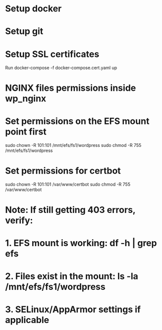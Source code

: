 # Setup docker

# Setup git

# Setup SSL certificates

Run docker-compose -f docker-compose.cert.yaml up

# NGINX files permissions inside wp_nginx

# Set permissions on the EFS mount point first

sudo chown -R 101:101 /mnt/efs/fs1/wordpress
sudo chmod -R 755 /mnt/efs/fs1/wordpress

# Set permissions for certbot

sudo chown -R 101:101 /var/www/certbot
sudo chmod -R 755 /var/www/certbot

# Note: If still getting 403 errors, verify:

# 1. EFS mount is working: df -h | grep efs

# 2. Files exist in the mount: ls -la /mnt/efs/fs1/wordpress

# 3. SELinux/AppArmor settings if applicable
